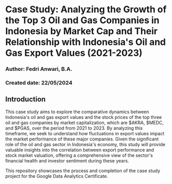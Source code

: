 # Case Study: Analyzing the Growth of the Top 3 Oil and Gas Companies in Indonesia by Market Cap and Their Relationship with Indonesia's Oil and Gas Export Values (2021-2023)
### Author: Fedri Anwari, B.A.
### Created date: 22/05/2024

## Introduction
This case study aims to explore the comparative dynamics between Indonesia's oil and gas export values and the stock prices of the top three oil and gas companies by market capitalization, which are $AKRA, $MEDC, and $PGAS, over the period from 2021 to 2023. By analyzing this timeframe, we seek to understand how fluctuations in export values impact the market performance of these major companies. Given the significant role of the oil and gas sector in Indonesia's economy, this study will provide valuable insights into the correlation between export performance and stock market valuation, offering a comprehensive view of the sector's financial health and investor sentiment during these years.

This repository showcases the process and completion of the case study project for the Google Data Analytics Certificate.

